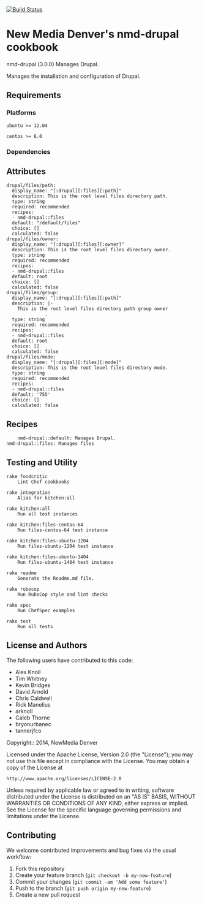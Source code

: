 [![Build Status](https://travis-ci.org/newmediadenver/drupal.svg?branch=3.x)](https://travis-ci.org/newmediadenver/drupal)

New Media Denver's nmd-drupal cookbook
=============================

nmd-drupal (3.0.0) Manages Drupal.

Manages the installation and configuration of Drupal.

Requirements
------------

### Platforms

`ubuntu >= 12.04`

`centos >= 6.0`

### Dependencies


Attributes
----------

    drupal/files/path: 
      display_name: "[:drupal][:files][:path]"
      description: This is the root level files directory path.
      type: string
      required: recommended
      recipes:
      - nmd-drupal::files
      default: "/default/files"
      choice: []
      calculated: false
    drupal/files/owner: 
      display_name: "[:drupal][:files][:owner]"
      description: This is the root level files directory owner.
      type: string
      required: recommended
      recipes:
      - nmd-drupal::files
      default: root
      choice: []
      calculated: false
    drupal/files/group: 
      display_name: "[:drupal][:files][:path]"
      description: |-
        This is the root level files directory path group owner
                  .
      type: string
      required: recommended
      recipes:
      - nmd-drupal::files
      default: root
      choice: []
      calculated: false
    drupal/files/mode: 
      display_name: "[:drupal][:files][:mode]"
      description: This is the root level files directory mode.
      type: string
      required: recommended
      recipes:
      - nmd-drupal::files
      default: '755'
      choice: []
      calculated: false
    

Recipes
-------

        nmd-drupal::default: Manages Drupal.
    nmd-drupal::files: Manages files
    

Testing and Utility
-------

    rake foodcritic
        Lint Chef cookbooks
    
    rake integration
        Alias for kitchen:all
    
    rake kitchen:all
        Run all test instances
    
    rake kitchen:files-centos-64
        Run files-centos-64 test instance
    
    rake kitchen:files-ubuntu-1204
        Run files-ubuntu-1204 test instance
    
    rake kitchen:files-ubuntu-1404
        Run files-ubuntu-1404 test instance
    
    rake readme
        Generate the Readme.md file.
    
    rake rubocop
        Run RuboCop style and lint checks
    
    rake spec
        Run ChefSpec examples
    
    rake test
        Run all tests
    
    

License and Authors
------------------

The following users have contributed to this code: 
*   Alex Knoll
*   Tim Whitney
*   Kevin Bridges
*   David Arnold
*   Chris Caldwell
*   Rick Manelius
*   arknoll
*   Caleb Thorne
*   bryonurbanec
*   tannerjfco


Copyright:: 2014, NewMedia Denver

Licensed under the Apache License, Version 2.0 (the "License");
you may not use this file except in compliance with the License.
You may obtain a copy of the License at

    http://www.apache.org/licenses/LICENSE-2.0

Unless required by applicable law or agreed to in writing, software
distributed under the License is distributed on an "AS IS" BASIS,
WITHOUT WARRANTIES OR CONDITIONS OF ANY KIND, either express or implied.
See the License for the specific language governing permissions and
limitations under the License.

Contributing
------------

We welcome contributed improvements and bug fixes via the usual workflow:

1. Fork this repository
2. Create your feature branch (`git checkout -b my-new-feature`)
3. Commit your changes (`git commit -am 'Add some feature'`)
4. Push to the branch (`git push origin my-new-feature`)
5. Create a new pull request
